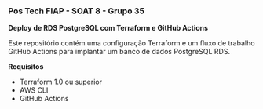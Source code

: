 ### Pos Tech FIAP - SOAT 8 - Grupo 35

**Deploy de RDS PostgreSQL com Terraform e GitHub Actions**

Este repositório contém uma configuração Terraform e um fluxo de trabalho GitHub Actions para implantar um banco de dados PostgreSQL RDS.

**Requisitos**

* Terraform 1.0 ou superior
* AWS CLI
* GitHub Actions
